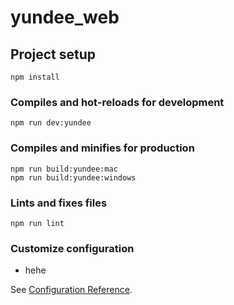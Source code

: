 # yundee_web

## Project setup

```
npm install
```

### Compiles and hot-reloads for development

```
npm run dev:yundee
```

### Compiles and minifies for production

```
npm run build:yundee:mac
npm run build:yundee:windows
```

### Lints and fixes files

```
npm run lint
```

### Customize configuration

-   hehe

See [Configuration Reference](https://cli.vuejs.org/config/).